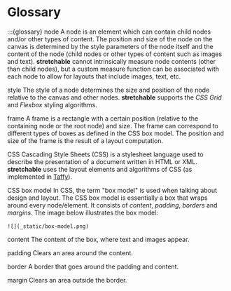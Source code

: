 # Glossary

:::{glossary}
node
    A node is an element which can contain child nodes and/or other types of content. The position and size of the node on the canvas is determined by the style parameters of the node itself and the content of the node (child nodes or other types of content such as images and text). **stretchable** cannot intrinsically measure node contents (other than child nodes), but a custom measure function can be associated with each node to allow for layouts that include images, text, etc.

style
    The style of a node determines the size and position of the node relative to the canvas and other nodes. **stretchable** supports the *CSS Grid* and *Flexbox* styling algorithms.

frame
    A frame is a rectangle with a certain position (relative to the containing node or the root node) and size. The frame can correspond to different types of boxes as defined in the CSS box model. The position and size of the frame is the result of a layout computation.

CSS
    Cascading Style Sheets (CSS) is a stylesheet language used to describe the presentation of a document written in HTML or XML. **stretchable** uses the layout elements and algorithms of CSS (as implemented in [Taffy](https://github.com/dioxuslabs/taffy)).

CSS box model
    In CSS, the term "box model" is used when talking about design and layout. The CSS box model is essentially a box that wraps around every node/element. It consists of *content*, *padding*, *borders* and *margins*. The image below illustrates the box model:

    ![](_static/box-model.png)

content
    The content of the box, where text and images appear.

padding
    Clears an area around the content.

border
    A border that goes around the padding and content.

margin
    Clears an area outside the border.
